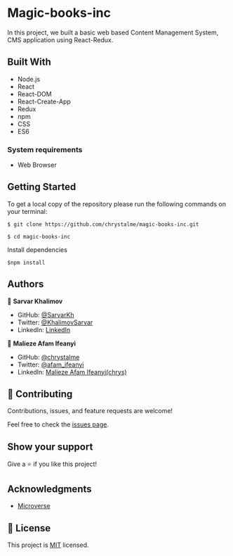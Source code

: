 # Magic-books-inc

In this project, we built a basic web based Content Management System, CMS application using React-Redux.

## Built With

  - Node.js
  - React
  - React-DOM
  - React-Create-App
  - Redux
  - npm
  - CSS
  - ES6

### System requirements

- Web Browser

## Getting Started

To get a local copy of the repository please run the following commands on your terminal:

```
$ git clone https://github.com/chrystalme/magic-books-inc.git
```

```
$ cd magic-books-inc
```

Install dependencies
```
$npm install
```

## Authors

👤 **Sarvar Khalimov**

- GitHub: [@SarvarKh](https://github.com/SarvarKh)
- Twitter: [@KhalimovSarvar](https://twitter.com/KhalimovSarvar)
- LinkedIn: [LinkedIn](https://www.linkedin.com/in/sarvar-khalimov)

👤 **Malieze Afam Ifeanyi**

- GitHub: [@chrystalme](https://github.com/chrystalme)
- Twitter: [@afam_ifeanyi](https://twitter.com/afam_ifeanyi)
- LinkedIn: [Malieze Afam Ifeanyi(chrys)](https://linkedin.com/afam-chrys)


## 🤝 Contributing

Contributions, issues, and feature requests are welcome!

Feel free to check the [issues page](https://github.com/chrystalme/magic-books-inc/issues).

## Show your support

Give a ⭐️ if you like this project!

## Acknowledgments

- [Microverse](https://microverse.com)

## 📝 License

This project is [MIT](https://mit-license.org/) licensed.
